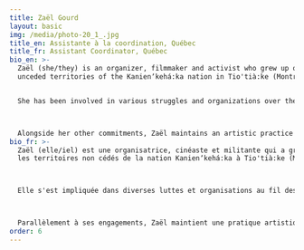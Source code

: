 ```yaml
---
title: Zaël Gourd
layout: basic
img: /media/photo-20_1_.jpg
title_en: Assistante à la coordination, Québec
title_fr: Assistant Coordinator, Québec
bio_en: >-
  Zaël (she/they) is an organizer, filmmaker and activist who grew up on the
  unceded territories of the Kanienʼkehá꞉ka nation in Tio'tià:ke (Montreal).


  She has been involved in various struggles and organizations over the years, including the 2019-2020 youth climate justice movement. Her path has also led her to get involved in queer/trans, anti-colonial, student, feminist movements and other struggles. Different experiences have led her to focus on the interconnectivity of struggles, the long-term construction of social movements and an emphasis on political and militant education. Challenging power structures is at the heart of her concerns.



  Alongside her other commitments, Zaël maintains an artistic practice in the world of independent underground cinema.
bio_fr: >-
  Zaël (elle/iel) est une organisatrice, cinéaste et militante qui a grandi sur
  les territoires non cédés de la nation Kanienʼkehá꞉ka à Tio'tià:ke (Montréal).



  Elle s'est impliquée dans diverses luttes et organisations au fil des ans, notamment dans le mouvement des jeunes pour le climat 2019-2020. Son parcours l'a également amenée à s'impliquer dans des mouvements queer/trans, anticoloniaux, étudiants, féministes et autres combats variés. Ses différentes expériences l'ont amenée à se concentrer sur l'interconnexion entre les luttes, la construction à long terme de mouvements sociaux et à mettre l'accent sur l'éducation politique et militante. La remise en cause des structures de pouvoir est au cœur de ses préoccupations.



  Parallèlement à ses engagements, Zaël maintient une pratique artistique dans le monde du cinéma underground indépendant.
order: 6
---
```

